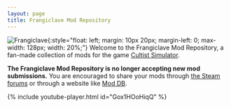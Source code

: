 ```yaml
---
layout: page
title: Frangiclave Mod Repository
---
```

![Frangiclave](/assets/frangiclave.png){:style="float: left; margin: 10px 20px; margin-left: 0; max-width: 128px; width: 20%;"} Welcome to the Frangiclave Mod Repository, a fan-made collection of mods for the game [Cultist Simulator](http://weatherfactory.biz/cultist-simulator/).

**The Frangiclave Mod Repository is no longer accepting new mod submissions.** You are encouraged to share your mods through [the Steam forums](https://steamcommunity.com/app/718670/discussions/1/) or through a website like [Mod DB](https://www.moddb.com/).

{% include youtube-player.html id="Gox1HOoHiqQ" %}
